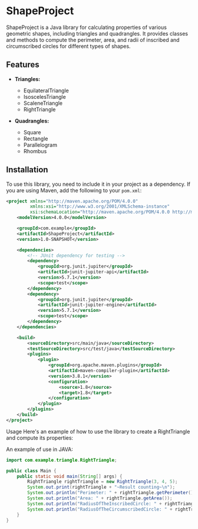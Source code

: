 # ShapeProject

ShapeProject is a Java library for calculating properties of various geometric shapes, including triangles and quadrangles. It provides classes and methods to compute the perimeter, area, and radii of inscribed and circumscribed circles for different types of shapes.

## Features

- **Triangles:**
  - EquilateralTriangle
  - IsoscelesTriangle
  - ScaleneTriangle
  - RightTriangle

- **Quadrangles:**
  - Square
  - Rectangle
  - Parallelogram
  - Rhombus

## Installation

To use this library, you need to include it in your project as a dependency. If you are using Maven, add the following to your `pom.xml`:

```xml
<project xmlns="http://maven.apache.org/POM/4.0.0"
         xmlns:xsi="http://www.w3.org/2001/XMLSchema-instance"
         xsi:schemaLocation="http://maven.apache.org/POM/4.0.0 http://maven.apache.org/xsd/maven-4.0.0.xsd">
    <modelVersion>4.0.0</modelVersion>

    <groupId>com.example</groupId>
    <artifactId>ShapeProject</artifactId>
    <version>1.0-SNAPSHOT</version>

    <dependencies>
        <!-- JUnit dependency for testing -->
        <dependency>
            <groupId>org.junit.jupiter</groupId>
            <artifactId>junit-jupiter-api</artifactId>
            <version>5.7.1</version>
            <scope>test</scope>
        </dependency>
        <dependency>
            <groupId>org.junit.jupiter</groupId>
            <artifactId>junit-jupiter-engine</artifactId>
            <version>5.7.1</version>
            <scope>test</scope>
        </dependency>
    </dependencies>

    <build>
        <sourceDirectory>src/main/java</sourceDirectory>
        <testSourceDirectory>src/test/java</testSourceDirectory>
        <plugins>
            <plugin>
                <groupId>org.apache.maven.plugins</groupId>
                <artifactId>maven-compiler-plugin</artifactId>
                <version>3.8.1</version>
                <configuration>
                    <source>1.8</source>
                    <target>1.8</target>
                </configuration>
            </plugin>
        </plugins>
    </build>
</project>
```
Usage
Here's an example of how to use the library to create a RightTriangle and compute its properties:


An example of use in JAVA:
```java
import com.example.triangle.RightTriangle;

public class Main {
    public static void main(String[] args) {
        RightTriangle rightTriangle = new RightTriangle(3, 4, 5);
        System.out.print(rightTriangle + "~Result counting~\n");
        System.out.println("Perimeter: " + rightTriangle.getPerimeter());
        System.out.println("Area: " + rightTriangle.getArea());
        System.out.println("RadiusOfTheInscribedCircle: " + rightTriangle.getRadiusOfTheInscribedCircle());
        System.out.println("RadiusOfTheCircumscribedCircle: " + rightTriangle.getRadiusOfTheCircumscribedCircle());
    }
}
```
